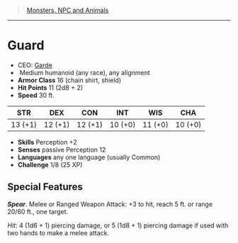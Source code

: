 ﻿---
!MonsterVO
Type: humanoid (any race)
Size: Medium
Alignment: any alignment
ArmorClass: 16 (chain shirt, shield)
HitPoints: 11 (2d8 + 2)
Speed: 30 ft.
Strength: 13 (+1)
Dexterity: 12 (+1)
Constitution: 12 (+1)
Intelligence: 10 (+0)
Wisdom: 11 (+0)
Charisma: 10 (+0)
Skills: Perception +2
Senses: passive Perception 12
Languages: any one language (usually Common)
Challenge: 1/8 (25 XP)
Id: monsters_vo.md#guard
ParentLink: monsters_vo.md#monsters-npc-and-animals
Name: Guard
ParentName: Monsters, NPC and Animals
NameLevel: 1
AltName: '[Garde](hd_monsters_garde.md)'
Attributes: {}
---
> [Monsters, NPC and Animals](srd_monsters.md)

---

# Guard

- CEO: [Garde](hd_monsters_garde.md)
-  Medium humanoid (any race), any alignment
- **Armor Class** 16 (chain shirt, shield)
- **Hit Points** 11 (2d8 + 2)
- **Speed** 30 ft.

|STR|DEX|CON|INT|WIS|CHA|
|---|---|---|---|---|---|
|13 (+1)|12 (+1)|12 (+1)|10 (+0)|11 (+0)|10 (+0)|

- **Skills** Perception +2
- **Senses** passive Perception 12
- **Languages** any one language (usually Common)
- **Challenge** 1/8 (25 XP)

## Special Features

**_Spear_**. Melee or Ranged Weapon Attack: +3 to hit, reach 5 ft. or range 20/60 ft., one target.

_Hit_: 4 (1d6 + 1) piercing damage, or 5 (1d8 + 1) piercing damage if used with two hands to make a melee attack.

